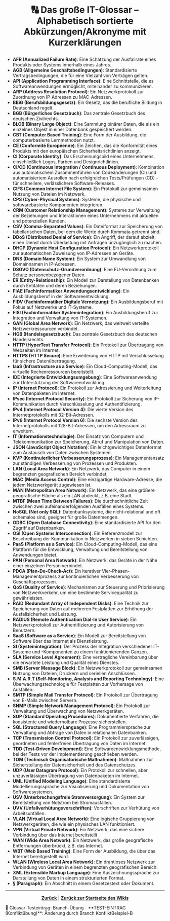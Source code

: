 # <p align="center">🔠 Das große IT-Glossar – Alphabetisch sortierte Abkürzungen/Akronyme mit Kurzerklärungen</p>
<!-- Achtung: Das Glossar sollte die letzte Seite des Wikis bleiben. Neue Themenbereiche innerhalb der Projektstruktur bitte nur an Stellen VOR dem Glossar anlegen.-->

- **AFR (Annualized Failure Rate)**: Eine Schätzung der Ausfallrate eines Produkts oder Systems innerhalb eines Jahres.
- **AGB (Allgemeine Geschäftsbedingungen)**: Standardisierte Vertragsbedingungen, die für eine Vielzahl von Verträgen gelten.
- **API (Application Programming Interface)**: Eine Schnittstelle, die es Softwareanwendungen ermöglicht, miteinander zu kommunizieren.
- **ARP (Address Resolution Protocol)**: Ein Netzwerkprotokoll zur Zuordnung von IP-Adressen zu MAC-Adressen.
- **BBiG (Berufsbildungsgesetz)**: Ein Gesetz, das die berufliche Bildung in Deutschland regelt.
- **BGB (Bürgerliches Gesetzbuch)**: Das zentrale Gesetzbuch des deutschen Zivilrechts.
- **BLOB (Binary Large Object)**: Eine Sammlung binärer Daten, die als ein einzelnes Objekt in einer Datenbank gespeichert werden.
- **CBT (Computer Based Training)**: Eine Form der Ausbildung, die computerbasierte Lernmethoden nutzt.
- **CE (Conformité Européenne)**: Ein Zeichen, das die Konformität eines Produkts mit den europäischen Sicherheitsrichtlinien anzeigt.
- **CI (Corporate Identity)**: Das Erscheinungsbild eines Unternehmens, einschließlich Logos, Farben und Designrichtlinien.
- **CI/CD (Continuous Integration / Continuous Deployment)**: Kombination aus automatischem Zusammenführen von Codeänderungen (CI) und automatisiertem Ausrollen nach erfolgreichen Tests/Prüfungen (CD) – für schnellere, verlässlichere Software-Releases.
- **CIFS (Common Internet File System)**: Ein Protokoll zur gemeinsamen Nutzung von Dateien im Netzwerk.
- **CPS (Cyber-Physical Systems)**: Systeme, die physische und softwarebasierte Komponenten integrieren.
- **CRM (Customer Relationship Management)**: Systeme zur Verwaltung der Beziehungen und Interaktionen eines Unternehmens mit aktuellen und potenziellen Kunden.
- **CSV (Comma-Separated Values)**: Ein Dateiformat zur Speicherung von tabellarischen Daten, bei dem die Werte durch Kommata getrennt sind.
- **DDoS (Distributed Denial of Service)**: Ein Angriff, der darauf abzielt, einen Dienst durch Überlastung mit Anfragen unzugänglich zu machen.
- **DHCP (Dynamic Host Configuration Protocol)**: Ein Netzwerkprotokoll zur automatischen Zuweisung von IP-Adressen an Geräte.
- **DNS (Domain Name System)**: Ein System zur Umwandlung von Domainnamen in IP-Adressen.
- **DSGVO (Datenschutz-Grundverordnung)**: Eine EU-Verordnung zum Schutz personenbezogener Daten.
- **ER (Entity-Relationship)**: Ein Modell zur Darstellung von Datenbanken durch Entitäten und deren Beziehungen.
- **FIAE (Fachinformatiker Anwendungsentwicklung)**: Ein Ausbildungsberuf in der Softwareentwicklung.
- **FIDV (Fachinformatiker Digitale Vernetzung)**: Ein Ausbildungsberuf mit Fokus auf Netzwerke und IT-Systeme.
- **FISI (Fachinformatiker Systemintegration)**: Ein Ausbildungsberuf zur Integration und Verwaltung von IT-Systemen.
- **GAN (Global Area Network)**: Ein Netzwerk, das weltweit verteilte Netzwerkressourcen verbindet.
- **HGB (Handelsgesetzbuch)**: Das zentrale Gesetzbuch des deutschen Handelsrechts.
- **HTTP (HyperText Transfer Protocol)**: Ein Protokoll zur Übertragung von Webseiten im Internet.
- **HTTPS (HTTP Secure)**: Eine Erweiterung von HTTP mit Verschlüsselung für sichere Datenübertragung.
- **IaaS (Infrastructure as a Service)**: Ein Cloud-Computing-Modell, das virtuelle Rechenressourcen bereitstellt.
- **IDE (Integrierte Entwicklungsumgebung)**: Eine Softwareanwendung zur Unterstützung der Softwareentwicklung.
- **IP (Internet Protocol)**: Ein Protokoll zur Adressierung und Weiterleitung von Datenpaketen im Internet.
- **IPsec (Internet Protocol Security)**: Ein Protokoll zur Sicherung von IP-Kommunikation durch Verschlüsselung und Authentifizierung.
- **IPv4 (Internet Protocol Version 4)**: Die vierte Version des Internetprotokolls mit 32-Bit-Adressen.
- **IPv6 (Internet Protocol Version 6)**: Die sechste Version des Internetprotokolls mit 128-Bit-Adressen, um den Adressraum zu erweitern.
- **IT (Informationstechnologie)**: Der Einsatz von Computern und Telekommunikation zur Speicherung, Abruf und Manipulation von Daten.
- **JSON (JavaScript Object Notation)**: Ein leichtgewichtiges Datenformat zum Austausch von Daten zwischen Systemen.
- **KVP (Kontinuierlicher Verbesserungsprozess)**: Ein Managementansatz zur ständigen Verbesserung von Prozessen und Produkten.
- **LAN (Local Area Network)**: Ein Netzwerk, das Computer in einem begrenzten geografischen Bereich verbindet.
- **MAC (Media Access Control)**: Eine einzigartige Hardware-Adresse, die jedem Netzwerkgerät zugewiesen ist.
- **MAN (Metropolitan Area Network)**: Ein Netzwerk, das eine größere geografische Fläche als ein LAN abdeckt, z.B. eine Stadt.
- **MTBF (Mean Time Between Failures)**: Die durchschnittliche Zeit zwischen zwei aufeinanderfolgenden Ausfällen eines Systems.
- **NoSQL (Not only SQL)**: Datenbanksysteme, die nicht-relational und oft schemalos sind, geeignet für große Datenmengen.
- **ODBC (Open Database Connectivity)**: Eine standardisierte API für den Zugriff auf Datenbanken.
- **OSI (Open Systems Interconnection)**: Ein Referenzmodell zur Beschreibung der Kommunikation in Netzwerken in sieben Schichten.
- **PaaS (Platform as a Service)**: Ein Cloud-Computing-Modell, das eine Plattform für die Entwicklung, Verwaltung und Bereitstellung von Anwendungen bietet.
- **PAN (Personal Area Network)**: Ein Netzwerk, das Geräte in der Nähe einer einzelnen Person verbindet.
- **PDCA (Plan-Do-Check-Act)**: Ein iterativer Vier-Phasen-Managementprozess zur kontinuierlichen Verbesserung von Geschäftsprozessen.
- **QoS (Quality of Service)**: Mechanismen zur Steuerung und Priorisierung von Netzwerkverkehr, um eine bestimmte Servicequalität zu gewährleisten.
- **RAID (Redundant Array of Independent Disks)**: Eine Technik zur Speicherung von Daten auf mehreren Festplatten zur Erhöhung der Ausfallsicherheit und Leistung.
- **RADIUS (Remote Authentication Dial-In User Service)**: Ein Netzwerkprotokoll zur Authentifizierung und Autorisierung von Benutzern.
- **SaaS (Software as a Service)**: Ein Modell zur Bereitstellung von Software über das Internet als Dienstleistung.
- **SI (Systemintegration)**: Der Prozess der Integration verschiedener IT-Systeme und -Komponenten zu einem funktionierenden Ganzen.
- **SLA (Service Level Agreement)**: Eine vertragliche Vereinbarung über die erwartete Leistung und Qualität eines Dienstes.
- **SMB (Server Message Block)**: Ein Netzwerkprotokoll zur gemeinsamen Nutzung von Dateien, Druckern und seriellen Anschlüssen.
- **S.M.A.R.T (Self-Monitoring, Analysis and Reporting Technology)**: Eine Überwachungstechnologie für Festplatten zur Vorhersage von Ausfällen.
- **SMTP (Simple Mail Transfer Protocol)**: Ein Protokoll zur Übertragung von E-Mails zwischen Servern.
- **SNMP (Simple Network Management Protocol)**: Ein Protokoll zur Verwaltung und Überwachung von Netzwerkgeräten.
- **SOP (Standard Operating Procedures)**: Dokumentierte Verfahren, die konsistente und wiederholbare Prozesse sicherstellen.
- **SQL (Structured Query Language)**: Eine Programmiersprache zur Verwaltung und Abfrage von Daten in relationalen Datenbanken.
- **TCP (Transmission Control Protocol)**: Ein Protokoll zur zuverlässigen, geordneten und fehlerfreien Übertragung von Daten im Internet.
- **TDD (Test-Driven Development)**: Eine Softwareentwicklungsmethode, bei der Tests vor der Implementierung geschrieben werden.
- **TOM (Technisch Organisatorische Maßnahmen)**: Maßnahmen zur Sicherstellung der Datensicherheit und des Datenschutzes.
- **UDP (User Datagram Protocol)**: Ein Protokoll zur schnellen, aber unzuverlässigen Übertragung von Datenpaketen im Internet.
- **UML (Unified Modeling Language)**: Eine standardisierte Modellierungssprache zur Visualisierung und Dokumentation von Softwaresystemen.
- **USV (Unterbrechungsfreie Stromversorgung)**: Ein System zur Bereitstellung von Notstrom bei Stromausfällen.
- **UVV (Unfallverhütungsvorschriften)**: Vorschriften zur Verhütung von Arbeitsunfällen.
- **VLAN (Virtual Local Area Network)**: Eine logische Gruppierung von Netzwerkgeräten, die wie ein physisches LAN funktioniert.
- **VPN (Virtual Private Network)**: Ein Netzwerk, das eine sichere Verbindung über das Internet bereitstellt.
- **WAN (Wide Area Network)**: Ein Netzwerk, das große geografische Entfernungen überbrückt, z.B. das Internet.
- **WBT (Web Based Training)**: Eine Form der Ausbildung, die über das Internet bereitgestellt wird.
- **WLAN (Wireless Local Area Network)**: Ein drahtloses Netzwerk zur Verbindung von Geräten in einem begrenzten geografischen Bereich.
- **XML (Extensible Markup Language)**: Eine Auszeichnungssprache zur Darstellung von Daten in einem strukturierten Format.
- **§ (Paragraph)**: Ein Abschnitt in einem Gesetzestext oder Dokument.

---

<p align="center">
<a href="/docs/08-karriere/02-anwendungsentwickler_beruf/04-karriere_bei_nadoo/README.md"><strong>Zurück</strong></a> | 
<a href="/README.md"><strong>Zurück zur Startseite des Wikis</strong></a>
</p>
🧠 Glossar-Testeintrag: Branch-Übung
- **TEST-EINTRAG (Konfliktübung)**: Änderung durch Branch KonfliktBeispiel-B

